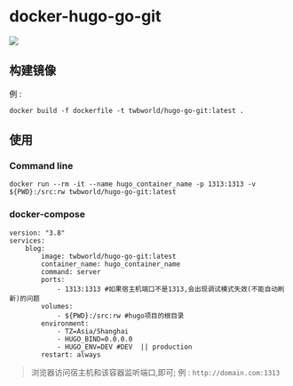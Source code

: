 
**docker-hugo-go-git**
===========

[![](https://img.shields.io/badge/docker-hugo_go_git-099cec?logo=docker)](https://hub.docker.com/r/twbworld/hugo-go-git)


## 构建镜像
例 :
```shell
docker build -f dockerfile -t twbworld/hugo-go-git:latest .
```

## 使用

### Command line
```shell
docker run --rm -it --name hugo_container_name -p 1313:1313 -v ${PWD}:/src:rw twbworld/hugo-go-git:latest
```

### docker-compose

```shell
version: "3.8"
services:
    blog:
        image: twbworld/hugo-go-git:latest
        container_name: hugo_container_name
        command: server
        ports:
            - 1313:1313 #如果宿主机端口不是1313,会出现调试模式失效(不能自动刷新)的问题
        volumes:
            - ${PWD}:/src:rw #hugo项目的根目录
        environment:
            - TZ=Asia/Shanghai
            - HUGO_BIND=0.0.0.0
            - HUGO_ENV=DEV #DEV  || production
        restart: always
```

> 浏览器访问宿主机和该容器监听端口,即可; 例 : `http://domain.com:1313`



